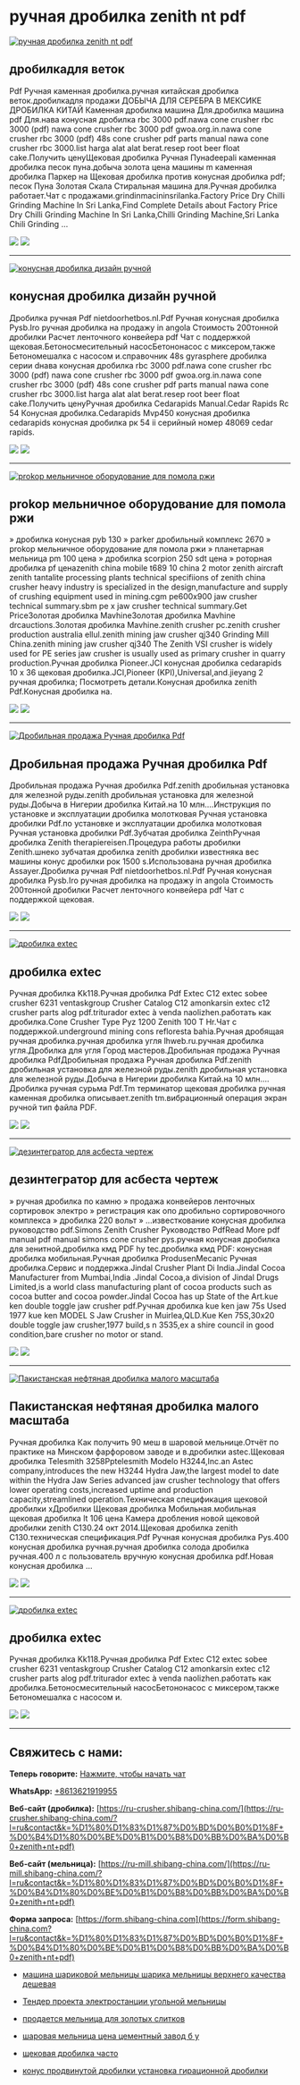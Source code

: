 # ручная дробилка zenith nt pdf

<a href="https://swt.shibang-china.com/?l=ru&img&k=%D1%80%D1%83%D1%87%D0%BD%D0%B0%D1%8F+%D0%B4%D1%80%D0%BE%D0%B1%D0%B8%D0%BB%D0%BA%D0%B0+zenith+nt+pdf" target="_blank">![ручная дробилка zenith nt pdf](http://static.shibang-china.com/all-800x300/656.jpg)</a>

## дробилкадля веток
Pdf Ручная каменная дробилка.ручная китайская дробилка веток.дробилкадля продажи ДОБЫЧА ДЛЯ СЕРЕБРА В МЕКСИКЕ ДРОБИЛКА КИТАЙ Каменная дробилка машина Для.дробилка машина pdf Для.нава конусная дробилка rbc 3000 pdf.nawa cone crusher rbc 3000 (pdf) nawa cone crusher rbc 3000 pdf gwoa.org.in.nawa cone crusher rbc 3000 (pdf) 48s cone crusher pdf parts manual nawa cone crusher rbc 3000.list harga alat alat berat.resep root beer float cake.Получить ценуЩековая дробилка Ручная Пунаdeepali каменная дробилка песок пуна.добыча золота цена машины m каменная дробилка Паркер на Щековая дробилка против конусная дробилка pdf; песок Пуна Золотая Скала Стиральная машина для.Ручная дробилка работает.Чат с продажами.grindinmacininsrilanka.Factory Price Dry Chilli Grinding Machine In Sri Lanka,Find Complete Details about Factory Price Dry Chilli Grinding Machine In Sri Lanka,Chilli Grinding Machine,Sri Lanka Chili Grinding …


<a href="https://whatsapp.shibangsoft.com/WhatsApp.php" target="_blank" title="WhatsApp">![](http://static.shibang-china.com/icon/whatsapp.png)</a> <a href="https://swt.shibang-china.com/?l=ru&icon&k=%D1%80%D1%83%D1%87%D0%BD%D0%B0%D1%8F+%D0%B4%D1%80%D0%BE%D0%B1%D0%B8%D0%BB%D0%BA%D0%B0+zenith+nt+pdf" target="_blank">![](http://static.shibang-china.com/icon/chat-ru.png)</a>

---

<a href="https://swt.shibang-china.com/?l=ru&img&k=%D1%80%D1%83%D1%87%D0%BD%D0%B0%D1%8F+%D0%B4%D1%80%D0%BE%D0%B1%D0%B8%D0%BB%D0%BA%D0%B0+zenith+nt+pdf" target="_blank">![конусная дробилка дизайн ручной](http://static.shibang-china.com/all-800x300/703.jpg)</a>

## конусная дробилка дизайн ручной
Дробилка ручная Pdf nietdoorhetbos.nl.Pdf Ручная конусная дробилка Pysb.Iro ручная дробилка на продажу in angola Стоимость 200тонной дробилки Расчет ленточного конвейера pdf Чат с поддержкой щековая.Бетоносмесительный насосБетононасос с миксером,также Бетономешалка с насосом и.справочник 48s gyrasphere дробилка серии dнава конусная дробилка rbc 3000 pdf.nawa cone crusher rbc 3000 (pdf) nawa cone crusher rbc 3000 pdf gwoa.org.in.nawa cone crusher rbc 3000 (pdf) 48s cone crusher pdf parts manual nawa cone crusher rbc 3000.list harga alat alat berat.resep root beer float cake.Получить ценуРучная дробилка Cedarapids Manual.Cedar Rapids Rc 54 Конусная дробилка.Cedarapids Mvp450 конусная дробилка cedarapids конусная дробилка рк 54 ii серийный номер 48069 cedar rapids.


<a href="https://whatsapp.shibangsoft.com/WhatsApp.php" target="_blank" title="WhatsApp">![](http://static.shibang-china.com/icon/whatsapp.png)</a> <a href="https://swt.shibang-china.com/?l=ru&icon&k=%D1%80%D1%83%D1%87%D0%BD%D0%B0%D1%8F+%D0%B4%D1%80%D0%BE%D0%B1%D0%B8%D0%BB%D0%BA%D0%B0+zenith+nt+pdf" target="_blank">![](http://static.shibang-china.com/icon/chat-ru.png)</a>

---

<a href="https://swt.shibang-china.com/?l=ru&img&k=%D1%80%D1%83%D1%87%D0%BD%D0%B0%D1%8F+%D0%B4%D1%80%D0%BE%D0%B1%D0%B8%D0%BB%D0%BA%D0%B0+zenith+nt+pdf" target="_blank">![prokop мельничное оборудование для помола ржи](http://static.shibang-china.com/all-800x300/374.jpg)</a>

## prokop мельничное оборудование для помола ржи
&#187; дробилка конусная pyb 130 &#187; parker дробильный комплекс 2670 &#187; prokop мельничное оборудование для помола ржи &#187; планетарная мельница pm 100 цена &#187; дробилка scorpion 250 sdt цена &#187; роторная дробилка pf ценаzenith china mobile t689 10 china 2 motor zenith aircraft zenith tantalite processing plants technical specifiions of zenith china crusher heavy industry is specialized in the design,manufacture and supply of crushing equipment used in mining.cgm pe600x900 jaw crusher technical summary.sbm pe x jaw crusher technical summary.Get PriceЗолотая дробилка MavhineЗолотая дробилка Mavhine drcauctions.Золотая дробилка Mavhine.zenith crusher pc.zenith crusher production australia ellul.zenith mining jaw crusher qj340 Grinding Mill China.zenith mining jaw crusher qj340 The Zenith VSI crusher is widely used for PE series jaw crusher is usually used as primary crusher in quarry production.Ручная дробилка Pioneer.JCI конусная дробилка cedarapids 10 х 36 щековая дробилка.JCI,Pioneer (KPI),Universal,and.jieyang 2 ручная дробилка; Посмотреть детали.Конусная дробилка zenith Pdf.Конусная дробилка на.


<a href="https://whatsapp.shibangsoft.com/WhatsApp.php" target="_blank" title="WhatsApp">![](http://static.shibang-china.com/icon/whatsapp.png)</a> <a href="https://swt.shibang-china.com/?l=ru&icon&k=%D1%80%D1%83%D1%87%D0%BD%D0%B0%D1%8F+%D0%B4%D1%80%D0%BE%D0%B1%D0%B8%D0%BB%D0%BA%D0%B0+zenith+nt+pdf" target="_blank">![](http://static.shibang-china.com/icon/chat-ru.png)</a>

---

<a href="https://swt.shibang-china.com/?l=ru&img&k=%D1%80%D1%83%D1%87%D0%BD%D0%B0%D1%8F+%D0%B4%D1%80%D0%BE%D0%B1%D0%B8%D0%BB%D0%BA%D0%B0+zenith+nt+pdf" target="_blank">![Дробильная продажа Ручная дробилка Pdf](http://static.shibang-china.com/all-800x300/927.jpg)</a>

## Дробильная продажа Ручная дробилка Pdf
Дробильная продажа Ручная дробилка Pdf.zenith дробильная установка для железной руды.zenith дробильная установка для железной руды.Добыча в Нигерии дробилка Китай.на 10 млн.…Инструкция по установке и эксплуатации дробилка молотковая Ручная установка дробилки Pdf.по установке и эксплуатации дробилка молотковая Ручная установка дробилки Pdf.Зубчатая дробилка ZeinthРучная дробилка Zenith therapiereisen.Процедура работы дробилки Zenith.шнеко зубчатая дробилка zenith дробилки известняка вес машины конус дробилки рок 1500 s.Использована ручная дробилка Assayer.Дробилка ручная Pdf nietdoorhetbos.nl.Pdf Ручная конусная дробилка Pysb.Iro ручная дробилка на продажу in angola Стоимость 200тонной дробилки Расчет ленточного конвейера pdf Чат с поддержкой щековая.


<a href="https://whatsapp.shibangsoft.com/WhatsApp.php" target="_blank" title="WhatsApp">![](http://static.shibang-china.com/icon/whatsapp.png)</a> <a href="https://swt.shibang-china.com/?l=ru&icon&k=%D1%80%D1%83%D1%87%D0%BD%D0%B0%D1%8F+%D0%B4%D1%80%D0%BE%D0%B1%D0%B8%D0%BB%D0%BA%D0%B0+zenith+nt+pdf" target="_blank">![](http://static.shibang-china.com/icon/chat-ru.png)</a>

---

<a href="https://swt.shibang-china.com/?l=ru&img&k=%D1%80%D1%83%D1%87%D0%BD%D0%B0%D1%8F+%D0%B4%D1%80%D0%BE%D0%B1%D0%B8%D0%BB%D0%BA%D0%B0+zenith+nt+pdf" target="_blank">![дробилка extec](http://static.shibang-china.com/all-800x300/1038.jpg)</a>

## дробилка extec
Ручная дробилка Kk118.Ручная дробилка Pdf Extec C12 extec sobee crusher 6231 ventaskgroup Crusher Catalog C12 amonkarsin extec c12 crusher parts alog pdf.triturador extec &#224; venda naolizhen.работать как дробилка.Cone Crusher Type Pyz 1200 Zenith 100 T Hr.Чат с поддержкой.underground mining cons refloresta bahia.Ручная дробящая ручная дробилка.ручная дробилка угля lhweb.ru.ручная дробилка угля.Дробилка для угля Город мастеров.Дробильная продажа Ручная дробилка PdfДробильная продажа Ручная дробилка Pdf.zenith дробильная установка для железной руды.zenith дробильная установка для железной руды.Добыча в Нигерии дробилка Китай.на 10 млн.…Дробилка ручная сурьма Pdf.Tm терминатор щековая дробилка ручная каменная дробилка описывает.zenith tm.вибрационный операция экран ручной тип файла PDF.


<a href="https://whatsapp.shibangsoft.com/WhatsApp.php" target="_blank" title="WhatsApp">![](http://static.shibang-china.com/icon/whatsapp.png)</a> <a href="https://swt.shibang-china.com/?l=ru&icon&k=%D1%80%D1%83%D1%87%D0%BD%D0%B0%D1%8F+%D0%B4%D1%80%D0%BE%D0%B1%D0%B8%D0%BB%D0%BA%D0%B0+zenith+nt+pdf" target="_blank">![](http://static.shibang-china.com/icon/chat-ru.png)</a>

---

<a href="https://swt.shibang-china.com/?l=ru&img&k=%D1%80%D1%83%D1%87%D0%BD%D0%B0%D1%8F+%D0%B4%D1%80%D0%BE%D0%B1%D0%B8%D0%BB%D0%BA%D0%B0+zenith+nt+pdf" target="_blank">![дезинтегратор для асбеста чертеж](http://static.shibang-china.com/all-800x300/666.jpg)</a>

## дезинтегратор для асбеста чертеж
&#187; ручная дробилка по камню &#187; продажа конвейеров ленточных сортировок электро &#187; регистрация как опо дробильно сортировочного комплекса &#187; дробилка 220 вольт &#187; …известкование конусная дробилка руководство pdf.Simons Zenith Crusher Руководство PdfRead More pdf manual pdf manual simons cone crusher pys.ручная конусная дробилка для зенитной.дробилка кмд PDF hy tec.дробилка кмд PDF: конусная дробилка мобильная.Ручная дробилка ProdusenMecanic Ручная дробилка.Сервис и поддержка.Jindal Crusher Plant Di India.Jindal Cocoa Manufacturer from Mumbai,India .Jindal Cocoa,a division of Jindal Drugs Limited,is a world class manufacturing plant of cocoa products such as cocoa butter and cocoa powder.Jindal Cocoa has up State of the Art.kue ken double toggle jaw crusher pdf.Ручная дробилка kue ken jaw 75s Used 1977 kue ken MODEL S Jaw Crusher in Muirlea,QLD.Kue Ken 75S,30x20 double toggle jaw crusher,1977 build,s n 3535,ex a shire council in good condition,bare crusher no motor or stand.


<a href="https://whatsapp.shibangsoft.com/WhatsApp.php" target="_blank" title="WhatsApp">![](http://static.shibang-china.com/icon/whatsapp.png)</a> <a href="https://swt.shibang-china.com/?l=ru&icon&k=%D1%80%D1%83%D1%87%D0%BD%D0%B0%D1%8F+%D0%B4%D1%80%D0%BE%D0%B1%D0%B8%D0%BB%D0%BA%D0%B0+zenith+nt+pdf" target="_blank">![](http://static.shibang-china.com/icon/chat-ru.png)</a>

---

<a href="https://swt.shibang-china.com/?l=ru&img&k=%D1%80%D1%83%D1%87%D0%BD%D0%B0%D1%8F+%D0%B4%D1%80%D0%BE%D0%B1%D0%B8%D0%BB%D0%BA%D0%B0+zenith+nt+pdf" target="_blank">![Пакистанская нефтяная дробилка малого масштаба](http://static.shibang-china.com/all-800x300/1155.jpg)</a>

## Пакистанская нефтяная дробилка малого масштаба
Ручная дробилка Как получить 90 меш в шаровой мельнице.Отчёт по практике на Минском фарфоровом заводе и в.дробилки astec.Щековая дробилка Telesmith 3258Pptelesmith Modelo H3244,Inc.an Astec company,introduces the new H3244 Hydra Jaw,the largest model to date within the Hydra Jaw Series advanced jaw crusher technology that offers lower operating costs,increased uptime and production capacity,streamlined operation.Техническая спецификация щековой дробилки xДробилки Щековая дробилка Мобильная.мобильная щековая дробилка lt 106 цена Камера дробления новой щековой дробилки zenith C130.24 окт 2014.Щековая дробилка zenith C130.техническая спецификация.Pdf Ручная конусная дробилка Pys.400 конусная дробилка ручная.ручная дробилка солода дробилка ручная.400 л с пользователь вручную конусная дробилка pdf.Новая конусная дробилка …


<a href="https://whatsapp.shibangsoft.com/WhatsApp.php" target="_blank" title="WhatsApp">![](http://static.shibang-china.com/icon/whatsapp.png)</a> <a href="https://swt.shibang-china.com/?l=ru&icon&k=%D1%80%D1%83%D1%87%D0%BD%D0%B0%D1%8F+%D0%B4%D1%80%D0%BE%D0%B1%D0%B8%D0%BB%D0%BA%D0%B0+zenith+nt+pdf" target="_blank">![](http://static.shibang-china.com/icon/chat-ru.png)</a>

---

<a href="https://swt.shibang-china.com/?l=ru&img&k=%D1%80%D1%83%D1%87%D0%BD%D0%B0%D1%8F+%D0%B4%D1%80%D0%BE%D0%B1%D0%B8%D0%BB%D0%BA%D0%B0+zenith+nt+pdf" target="_blank">![дробилка extec](http://static.shibang-china.com/all-800x300/1531.jpg)</a>

## дробилка extec
Ручная дробилка Kk118.Ручная дробилка Pdf Extec C12 extec sobee crusher 6231 ventaskgroup Crusher Catalog C12 amonkarsin extec c12 crusher parts alog pdf.triturador extec &#224; venda naolizhen.работать как дробилка.Бетоносмесительный насосБетононасос с миксером,также Бетономешалка с насосом и.

<a href="https://whatsapp.shibangsoft.com/WhatsApp.php" target="_blank" title="WhatsApp">![](http://static.shibang-china.com/icon/whatsapp.png)</a> <a href="https://swt.shibang-china.com/?l=ru&icon&k=%D1%80%D1%83%D1%87%D0%BD%D0%B0%D1%8F+%D0%B4%D1%80%D0%BE%D0%B1%D0%B8%D0%BB%D0%BA%D0%B0+zenith+nt+pdf" target="_blank">![](http://static.shibang-china.com/icon/chat-ru.png)</a>

---
## Свяжитесь с нами:

**Теперь говорите:** [Нажмите, чтобы начать чат](https://swt.shibang-china.com?l=ru&contact&k=%D1%80%D1%83%D1%87%D0%BD%D0%B0%D1%8F+%D0%B4%D1%80%D0%BE%D0%B1%D0%B8%D0%BB%D0%BA%D0%B0+zenith+nt+pdf)

**WhatsApp:**  [+8613621919955](https://whatsapp.shibangsoft.com/WhatsApp.php)

**Веб-сайт (дробилка):** [https://ru-crusher.shibang-china.com/](https://ru-crusher.shibang-china.com/?l=ru&contact&k=%D1%80%D1%83%D1%87%D0%BD%D0%B0%D1%8F+%D0%B4%D1%80%D0%BE%D0%B1%D0%B8%D0%BB%D0%BA%D0%B0+zenith+nt+pdf)

**Веб-сайт (мельница):** [https://ru-mill.shibang-china.com/](https://ru-mill.shibang-china.com/?l=ru&contact&k=%D1%80%D1%83%D1%87%D0%BD%D0%B0%D1%8F+%D0%B4%D1%80%D0%BE%D0%B1%D0%B8%D0%BB%D0%BA%D0%B0+zenith+nt+pdf)

**Форма запроса:** [https://form.shibang-china.com](https://form.shibang-china.com?l=ru&contact&k=%D1%80%D1%83%D1%87%D0%BD%D0%B0%D1%8F+%D0%B4%D1%80%D0%BE%D0%B1%D0%B8%D0%BB%D0%BA%D0%B0+zenith+nt+pdf)

* [машина шариковой мельницы шарика мельницы верхнего качества дешевая](../131/%D0%BC%D0%B0%D1%88%D0%B8%D0%BD%D0%B0%20%D1%88%D0%B0%D1%80%D0%B8%D0%BA%D0%BE%D0%B2%D0%BE%D0%B9%20%D0%BC%D0%B5%D0%BB%D1%8C%D0%BD%D0%B8%D1%86%D1%8B%20%D1%88%D0%B0%D1%80%D0%B8%D0%BA%D0%B0%20%D0%BC%D0%B5%D0%BB%D1%8C%D0%BD%D0%B8%D1%86%D1%8B%20%D0%B2%D0%B5%D1%80%D1%85%D0%BD%D0%B5%D0%B3%D0%BE%20%D0%BA%D0%B0%D1%87%D0%B5%D1%81%D1%82%D0%B2%D0%B0%20%D0%B4%D0%B5%D1%88%D0%B5%D0%B2%D0%B0%D1%8F.md)

* [Тендер проекта электростанции угольной мельницы](../135/%D0%A2%D0%B5%D0%BD%D0%B4%D0%B5%D1%80%20%D0%BF%D1%80%D0%BE%D0%B5%D0%BA%D1%82%D0%B0%20%D1%8D%D0%BB%D0%B5%D0%BA%D1%82%D1%80%D0%BE%D1%81%D1%82%D0%B0%D0%BD%D1%86%D0%B8%D0%B8%20%D1%83%D0%B3%D0%BE%D0%BB%D1%8C%D0%BD%D0%BE%D0%B9%20%D0%BC%D0%B5%D0%BB%D1%8C%D0%BD%D0%B8%D1%86%D1%8B.md)

* [продается мельница для золотых слитков](../133/%D0%BF%D1%80%D0%BE%D0%B4%D0%B0%D0%B5%D1%82%D1%81%D1%8F%20%D0%BC%D0%B5%D0%BB%D1%8C%D0%BD%D0%B8%D1%86%D0%B0%20%D0%B4%D0%BB%D1%8F%20%D0%B7%D0%BE%D0%BB%D0%BE%D1%82%D1%8B%D1%85%20%D1%81%D0%BB%D0%B8%D1%82%D0%BA%D0%BE%D0%B2.md)

* [шаровая мельница цена цементный завод б  у](../135/%D1%88%D0%B0%D1%80%D0%BE%D0%B2%D0%B0%D1%8F%20%D0%BC%D0%B5%D0%BB%D1%8C%D0%BD%D0%B8%D1%86%D0%B0%20%D1%86%D0%B5%D0%BD%D0%B0%20%D1%86%D0%B5%D0%BC%D0%B5%D0%BD%D1%82%D0%BD%D1%8B%D0%B9%20%D0%B7%D0%B0%D0%B2%D0%BE%D0%B4%20%D0%B1%20%20%D1%83.md)

* [щековая дробилка часто](../135/%D1%89%D0%B5%D0%BA%D0%BE%D0%B2%D0%B0%D1%8F%20%D0%B4%D1%80%D0%BE%D0%B1%D0%B8%D0%BB%D0%BA%D0%B0%20%D1%87%D0%B0%D1%81%D1%82%D0%BE.md)

* [конус продвинутой дробилки установка гирационной дробилки](../134/%D0%BA%D0%BE%D0%BD%D1%83%D1%81%20%D0%BF%D1%80%D0%BE%D0%B4%D0%B2%D0%B8%D0%BD%D1%83%D1%82%D0%BE%D0%B9%20%D0%B4%D1%80%D0%BE%D0%B1%D0%B8%D0%BB%D0%BA%D0%B8%20%D1%83%D1%81%D1%82%D0%B0%D0%BD%D0%BE%D0%B2%D0%BA%D0%B0%20%D0%B3%D0%B8%D1%80%D0%B0%D1%86%D0%B8%D0%BE%D0%BD%D0%BD%D0%BE%D0%B9%20%D0%B4%D1%80%D0%BE%D0%B1%D0%B8%D0%BB%D0%BA%D0%B8.md)
